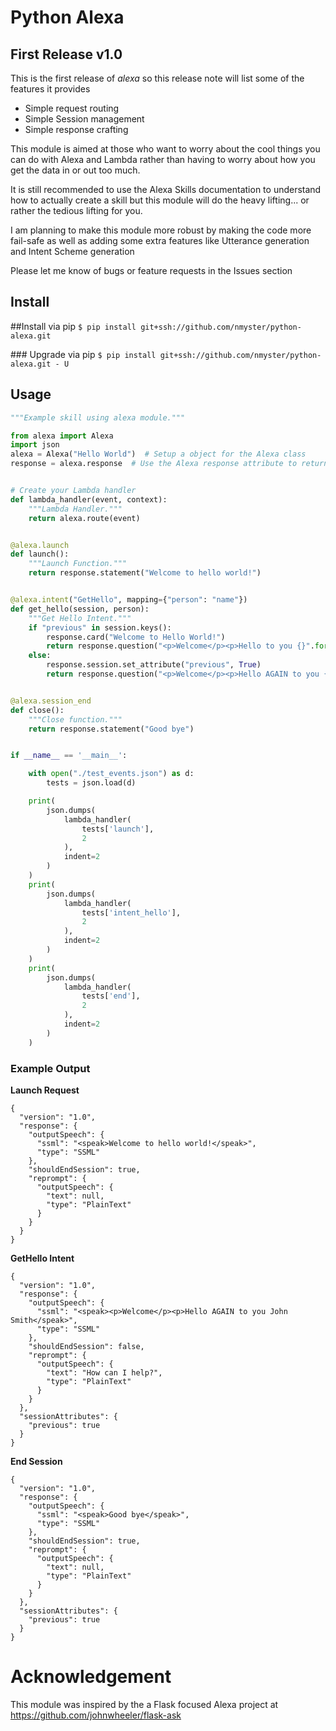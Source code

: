 # Python Alexa
## First Release v1.0

This is the first release of *alexa* so this release note will list some of the features it provides

* Simple request routing
* Simple Session management
* Simple response crafting

This module is aimed at those who want to worry about the cool things you can do with Alexa and Lambda rather than having to worry about how you get the data in or out too much.

It is still recommended to use the Alexa Skills documentation to understand how to actually create a skill but this module will do the heavy lifting... or rather the tedious lifting for you.

I am planning to make this module more robust by making the code more fail-safe as well as adding some extra features like Utterance generation and Intent Scheme generation

Please let me know of bugs or feature requests in the Issues section

## Install
##Install via pip
`$ pip install git+ssh://github.com/nmyster/python-alexa.git`

### Upgrade via pip
`$ pip install git+ssh://github.com/nmyster/python-alexa.git - U`

## Usage
```python
"""Example skill using alexa module."""

from alexa import Alexa
import json
alexa = Alexa("Hello World")  # Setup a object for the Alexa class
response = alexa.response  # Use the Alexa response attribute to return responses


# Create your Lambda handler
def lambda_handler(event, context):
    """Lambda Handler."""
    return alexa.route(event)


@alexa.launch
def launch():
    """Launch Function."""
    return response.statement("Welcome to hello world!")


@alexa.intent("GetHello", mapping={"person": "name"})
def get_hello(session, person):
    """Get Hello Intent."""
    if "previous" in session.keys():
        response.card("Welcome to Hello World!")
        return response.question("<p>Welcome</p><p>Hello to you {}".format(person))
    else:
        response.session.set_attribute("previous", True)
        return response.question("<p>Welcome</p><p>Hello AGAIN to you {}".format(person))


@alexa.session_end
def close():
    """Close function."""
    return response.statement("Good bye")


if __name__ == '__main__':

    with open("./test_events.json") as d:
        tests = json.load(d)

    print(
        json.dumps(
            lambda_handler(
                tests['launch'],
                2
            ),
            indent=2
        )
    )
    print(
        json.dumps(
            lambda_handler(
                tests['intent_hello'],
                2
            ),
            indent=2
        )
    )
    print(
        json.dumps(
            lambda_handler(
                tests['end'],
                2
            ),
            indent=2
        )
    )

```

### Example Output
**Launch Request**
```
{
  "version": "1.0", 
  "response": {
    "outputSpeech": {
      "ssml": "<speak>Welcome to hello world!</speak>", 
      "type": "SSML"
    }, 
    "shouldEndSession": true, 
    "reprompt": {
      "outputSpeech": {
        "text": null, 
        "type": "PlainText"
      }
    }
  }
}
```

**GetHello Intent**
```
{
  "version": "1.0", 
  "response": {
    "outputSpeech": {
      "ssml": "<speak><p>Welcome</p><p>Hello AGAIN to you John Smith</speak>", 
      "type": "SSML"
    }, 
    "shouldEndSession": false, 
    "reprompt": {
      "outputSpeech": {
        "text": "How can I help?", 
        "type": "PlainText"
      }
    }
  }, 
  "sessionAttributes": {
    "previous": true
  }
}
````

**End Session**
```
{
  "version": "1.0", 
  "response": {
    "outputSpeech": {
      "ssml": "<speak>Good bye</speak>", 
      "type": "SSML"
    }, 
    "shouldEndSession": true, 
    "reprompt": {
      "outputSpeech": {
        "text": null, 
        "type": "PlainText"
      }
    }
  }, 
  "sessionAttributes": {
    "previous": true
  }
}
```

# Acknowledgement 
This module was inspired by the a Flask focused Alexa project at
https://github.com/johnwheeler/flask-ask